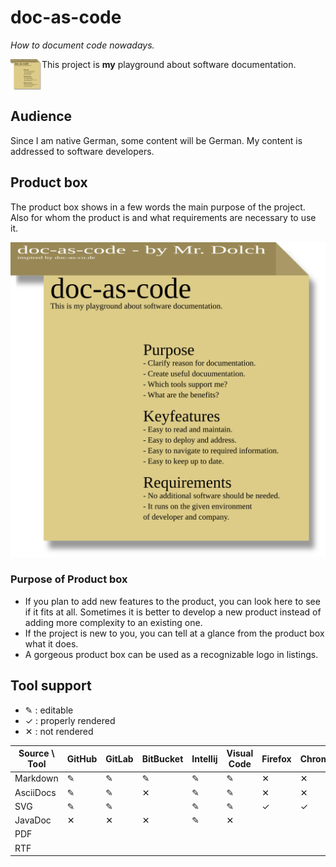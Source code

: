 # doc-as-code
_How to document code nowadays._

<img alt="product box" src="Produktbox.svg" width="50" height="50" align="left">

This project is **my** playground about software documentation. 

<br clear="all">

## Audience

Since I am native German, some content will be German.
My content is addressed to software developers.

## Product box

The product box shows in a few words the main purpose of the project.
Also for whom the product is and what requirements are necessary to use it.

![Product box](Produktbox.svg)

### Purpose of Product box

- If you plan to add new features to the product, you can look here to see if it fits at all.
  Sometimes it is better to develop a new product instead of adding more complexity to an existing one.
- If the project is new to you, you can tell at a glance from the product box what it does.
- A gorgeous product box can be used as a recognizable logo in listings.

## Tool support

- ✎ : editable
- ✓ : properly rendered
- ✕ : not rendered

| Source \ Tool | GitHub | GitLab | BitBucket | Intellij | Visual Code | Firefox | Chrome | ✉ Outlook | ✉ Android | ✉ IOS |
|---------------|--------|--------|-----------|----------|-------------|---------|--------|-----------|-----------|-------|
| Markdown      | ✎      | ✎      | ✎         | ✎        | ✎           | ✕       | ✕      | ✕         | ✕         | ✕     |
| AsciiDocs     | ✎      | ✎      | ✕         | ✎        | ✎           | ✕       | ✕      | ✕         | ✕         | ✕     |
| SVG           | ✎      | ✎      |           | ✎        | ✎           | ✓       | ✓      | ✕         | ✕         | ✕     |
| JavaDoc       | ✕      | ✕      | ✕         | ✎        | ✕           |         |        |           |           |       |
| PDF           |        |        |           |          |             |         |        | ✓         | ✓         |       |
| RTF           |        |        |           |          |             |         |        | ✓         |           |       |

